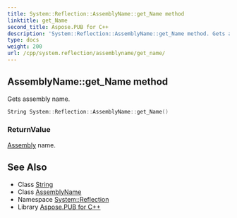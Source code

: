 ```yaml
---
title: System::Reflection::AssemblyName::get_Name method
linktitle: get_Name
second_title: Aspose.PUB for C++
description: 'System::Reflection::AssemblyName::get_Name method. Gets assembly name in C++.'
type: docs
weight: 200
url: /cpp/system.reflection/assemblyname/get_name/
---
```

## AssemblyName::get_Name method


Gets assembly name.

```cpp
String System::Reflection::AssemblyName::get_Name()
```


### ReturnValue

[Assembly](../../assembly/) name.

## See Also

* Class [String](../../../system/string/)
* Class [AssemblyName](../)
* Namespace [System::Reflection](../../)
* Library [Aspose.PUB for C++](../../../)
